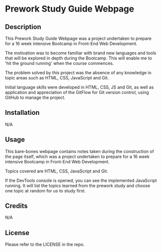 # Prework Study Guide Webpage

## Description

This Prework Study Guide Webpage was a project undertaken to prepare for a 16 week intensive Bootcamp in Front-End Web Development.

The motivation was to become familiar with brand new languages and tools that will be explored in depth during the Bootcamp. This will enable me to 'hit the ground running' when the course commences.

The problem solved by this project was the absence of any knowledge in topic areas such as HTML, CSS, JavaScript and Git.

Initial language skills were developed in HTML, CSS, JS and Git, as well as application and appreciation of the GitFlow for Git version control, using GitHub to manage the project.

## Installation
N/A

## Usage

This bare-bones webpage contains notes taken during the construction of the page itself, which was a project undertaken to prepare for a 16 week intensive Bootcamp in Front-End Web Development.  

Topics covered are HTML, CSS, JavaScript and Git. 

If the DevTools console is opened, you can see the implemented JavaScript running. It will list the topics learned from the prework study and choose one topic at random for us to study first.

## Credits
N/A

## License

Please refer to the LICENSE in the repo.
